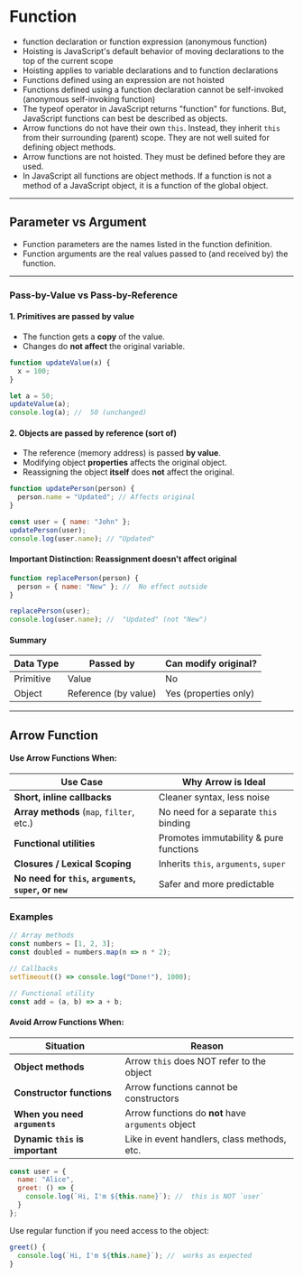 # Function
- function declaration or function expression (anonymous function)
- Hoisting is JavaScript's default behavior of moving declarations to the top of the current scope
- Hoisting applies to variable declarations and to function declarations
- Functions defined using an expression are not hoisted
- Functions defined using a function declaration cannot be self-invoked (anonymous self-invoking function)
- The typeof operator in JavaScript returns "function" for functions. But, JavaScript functions can best be described as objects.
- Arrow functions do not have their own `this`. Instead, they inherit `this` from their surrounding (parent) scope. They are not well suited for defining object methods.
- Arrow functions are not hoisted. They must be defined before they are used.
- In JavaScript all functions are object methods. If a function is not a method of a JavaScript object, it is a function of the global object.
---

## Parameter vs Argument
- Function parameters are the names listed in the function definition.
- Function arguments are the real values passed to (and received by) the function.

---

### **Pass-by-Value vs Pass-by-Reference**

#### **1. Primitives are passed by value**
* The function gets a **copy** of the value.
* Changes do **not affect** the original variable.

```javascript
function updateValue(x) {
  x = 100;
}

let a = 50;
updateValue(a);
console.log(a); //  50 (unchanged)
```

#### **2. Objects are passed by reference (sort of)**
* The reference (memory address) is passed **by value**.
* Modifying object **properties** affects the original object.
* Reassigning the object **itself** does **not** affect the original.

```javascript
function updatePerson(person) {
  person.name = "Updated"; // Affects original
}

const user = { name: "John" };
updatePerson(user);
console.log(user.name); // "Updated"
```



#### **Important Distinction: Reassignment doesn't affect original**

```javascript
function replacePerson(person) {
  person = { name: "New" }; //  No effect outside
}

replacePerson(user);
console.log(user.name); //  "Updated" (not "New")
```


#### Summary

| Data Type | Passed by            | Can modify original?    |
| --------- | -------------------- | ----------------------- |
| Primitive | Value                |  No                    |
| Object    | Reference (by value) |  Yes (properties only) |

---



## Arrow Function

#### **Use Arrow Functions When:**

|  Use Case                                             |  Why Arrow is Ideal                  |
| ------------------------------------------------------ | -------------------------------------- |
| **Short, inline callbacks**                            | Cleaner syntax, less noise             |
| **Array methods** (`map`, `filter`, etc.)              | No need for a separate `this` binding  |
| **Functional utilities**                               | Promotes immutability & pure functions |
| **Closures / Lexical Scoping**                         | Inherits `this`, `arguments`, `super`  |
| **No need for `this`, `arguments`, `super`, or `new`** | Safer and more predictable             |



### Examples

```javascript
// Array methods
const numbers = [1, 2, 3];
const doubled = numbers.map(n => n * 2);

// Callbacks
setTimeout(() => console.log("Done!"), 1000);

// Functional utility
const add = (a, b) => a + b;
```



####  Avoid Arrow Functions When:

|  Situation                     |  Reason                                          |
| ------------------------------- | -------------------------------------------------- |
| **Object methods**              | Arrow `this` does NOT refer to the object          |
| **Constructor functions**       | Arrow functions cannot be constructors             |
| **When you need `arguments`**   | Arrow functions do **not** have `arguments` object |
| **Dynamic `this` is important** | Like in event handlers, class methods, etc.        |



```javascript
const user = {
  name: "Alice",
  greet: () => {
    console.log(`Hi, I'm ${this.name}`); //  this is NOT `user`
  }
};
```

 Use regular function if you need access to the object:

```javascript
greet() {
  console.log(`Hi, I'm ${this.name}`); //  works as expected
}
```
